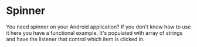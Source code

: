 # Spinner

You need spinner on your Android application?
If you don't know how to use it here you have a functional example.
It's populated with array of strings and have the listener that control which item is clicked in.
